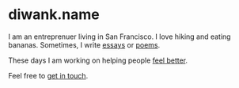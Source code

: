 diwank.name
============

I am an entreprenuer living in San Francisco. I love hiking and eating bananas. 
Sometimes, I write [essays](http://rafiki.io) or [poems](http://poet.diwank.name).

These days I am working on helping people [feel better](http://tranqlapp.com).

Feel free to [get in touch](http://ohours.org/diwank).
